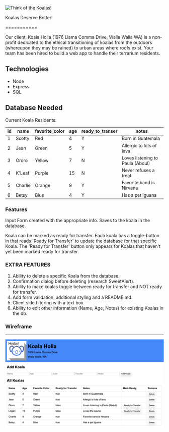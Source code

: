 ![Think of the Koalas!](https://i.makeagif.com/media/8-22-2014/GO_DT4.gif)


Koalas Deserve Better!

===========

Our client, Koala Holla (1976 Llama Comma Drive, Walla Walla WA) is a non-profit dedicated to the ethical transitioning of koalas from the outdoors (whereupon they may be rained) to urban areas where roofs exist. Your team has been hired to build a web app to handle their terrarium residents.

Technologies
------------
* Node
* Express
* SQL

Database Needed
------------
Current Koala Residents:

| id | name    | favorite_color | age | ready_to_transer | notes                            |
|----|---------|--------|-----|------------------|----------------------------------|
| 1  | Scotty  | Red      | 4   | Y                | Born in Guatemala                |
| 2  | Jean    | Green      | 5   | Y                | Allergic to lots of lava         |
| 3  | Ororo   | Yellow      | 7   | N                | Loves listening to Paula (Abdul) |
| 4  | K'Leaf   | Purple      | 15  | N                | Never refuses a treat.                  |
| 5  | Charlie | Orange      | 9   | Y                | Favorite band is Nirvana         |
| 6  | Betsy   | Blue      | 4   | Y                | Has a pet iguana                 |


### Features

Input Form created with the appropriate info. Saves to the koala in the database. 

Koala can be marked as ready for transfer. 
Each koala has a toggle-button in that reads 'Ready for Transfer' to update the database for that specific Koala. The 'Ready for Transfer' button only appears for Koalas that haven't yet been marked ready for transfer.




### EXTRA FEATURES

1. Ability to delete a specific Koala from the database.  
2. Confirmation dialog before deleting (research SweetAlert).
3. Ability to make koalas toggle between ready for transfer and NOT ready for transfer.
4. Add form validation, additional styling and a README.md.
5. Client side filtering with a text box
6. Ability to edit other information (Name, Age, Notes) for existing Koalas in the db.



### Wireframe
--------
![sample](sample.png)
